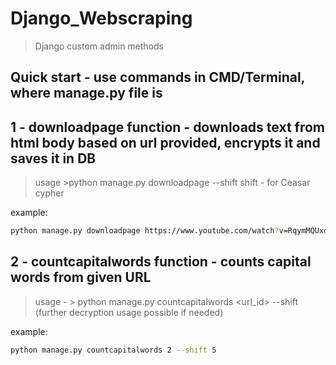 # Django_Webscraping
> Django custom admin methods

## Quick start - use commands in CMD/Terminal, where manage.py file is

## 1 - downloadpage function - downloads text from html body based on url provided, encrypts it and saves it in DB
> usage >python manage.py downloadpage <url> --shift <shift>
  shift - for Ceasar cypher
  
example:
```bash
python manage.py downloadpage https://www.youtube.com/watch?v=RqymMQUxdpo&ab_channel=Wudoe --shift 5
```

## 2 - countcapitalwords function - counts capital words from given URL
> usage - > python manage.py countcapitalwords <url_id> --shift <shift>  (further decryption usage possible if needed)
  
example:
```bash
python manage.py countcapitalwords 2 --shift 5
```
